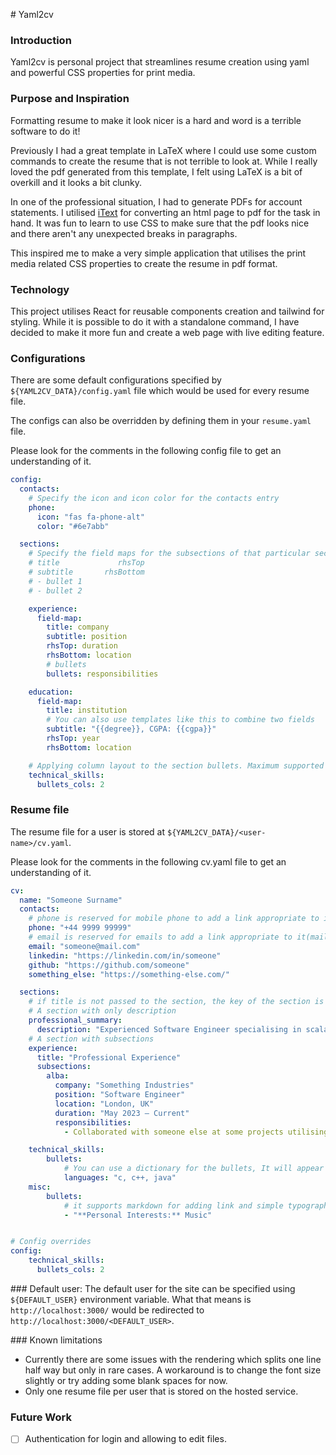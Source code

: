 # Yaml2cv

### Introduction

Yaml2cv is personal project that streamlines resume creation using yaml and powerful CSS properties for print media.

### Purpose and Inspiration

Formatting resume to make it look nicer is a hard and word is a terrible software to do it! 

Previously I had a great template in LaTeX where I could use some custom commands to create the resume that is not terrible to look at. While I really loved the pdf generated from this template, I felt using LaTeX is a bit of overkill and it looks a bit clunky.

In one of the professional situation, I had to generate PDFs for account statements. I utilised [iText](https://mvnrepository.com/artifact/com.itextpdf/html2pdf) for converting an html page to pdf for the task in hand. It was fun to learn to use CSS to make sure that the pdf looks nice and there aren't any unexpected breaks in paragraphs. 

This inspired me to make a very simple application that utilises the print media related CSS properties to create the resume in pdf format.

### Technology

This project utilises React for reusable components creation and tailwind for styling. While it is possible to do it with a standalone command, I have decided to make it more fun and create a web page with live editing feature.

### Configurations

There are some default configurations specified by `${YAML2CV_DATA}/config.yaml` file which would be used for every resume file.

The configs can also be overridden by defining them in your `resume.yaml` file.

Please look for the comments in the following config file to get an understanding of it.

```yaml
config:
  contacts:
    # Specify the icon and icon color for the contacts entry
    phone:
      icon: "fas fa-phone-alt"
      color: "#6e7abb"

  sections:
    # Specify the field maps for the subsections of that particular section so that they can appear as the following layout
    # title             rhsTop
    # subtitle       rhsBottom
    # - bullet 1
    # - bullet 2

    experience:
      field-map:
        title: company
        subtitle: position
        rhsTop: duration
        rhsBottom: location
        # bullets 
        bullets: responsibilities

    education:
      field-map:
        title: institution
        # You can also use templates like this to combine two fields  
        subtitle: "{{degree}}, CGPA: {{cgpa}}"
        rhsTop: year
        rhsBottom: location

    # Applying column layout to the section bullets. Maximum supported value is 3!
    technical_skills:
      bullets_cols: 2
```

### Resume file
The resume file for a user is stored at `${YAML2CV_DATA}/<user-name>/cv.yaml`. 

Please look for the comments in the following cv.yaml file to get an understanding of it.
```yaml
cv:
  name: "Someone Surname"
  contacts:
    # phone is reserved for mobile phone to add a link appropriate to it(tel:phone_number) in the cv header
    phone: "+44 9999 99999"
    # email is reserved for emails to add a link appropriate to it(mailto:email_id) in the cv header
    email: "someone@mail.com"
    linkedin: "https://linkedin.com/in/someone"
    github: "https://github.com/someone"
    something_else: "https://something-else.com/"

  sections:
    # if title is not passed to the section, the key of the section is used as title after converting it to Title Case.
    # A section with only description
    professional_summary:
      description: "Experienced Software Engineer specialising in scalable, secure, and modular software development"
    # A section with subsections
    experience:
      title: "Professional Experience"
      subsections:
        alba:
          company: "Something Industries"
          position: "Software Engineer"
          location: "London, UK"
          duration: "May 2023 – Current"
          responsibilities:
            - Collaborated with someone else at some projects utilising some technology that resulted in 9% improvement in operational efficiency.

    technical_skills:
        bullets:
            # You can use a dictionary for the bullets, It will appear as "**Key**:value"
            languages: "c, c++, java"
    misc:
        bullets:
            # it supports markdown for adding link and simple typography!!
            - "**Personal Interests:** Music"        


# Config overrides
config:
    technical_skills:
      bullets_cols: 2
```

### Default user:
The default user for the site can be specified using `${DEFAULT_USER}` environment variable. What that means is `http://localhost:3000/` would be redirected to `http://localhost:3000/<DEFAULT_USER>`.

### Known limitations
- Currently there are some issues with the rendering which splits one line half way but only in rare cases. A workaround is to change the font size slightly or try adding some blank spaces for now.
- Only one resume file per user that is stored on the hosted service.

### Future Work
- [ ] Authentication for login and allowing to edit files.